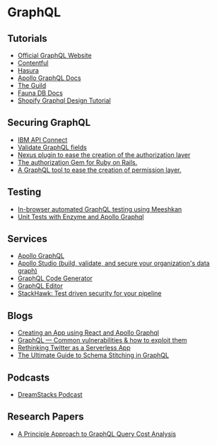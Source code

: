 GraphQL
==========

Tutorials
----------
- [Official GraphQL Website](https://graphql.org/learn/)
- [Contentful](https://www.contentful.com/developers/videos/learn-graphql/?utm_medium=social-organic&utm_source=discord&utm_campaign=20q3-learn-graphql-course&utm_content=graphql-course)
- [Hasura](https://hasura.io/learn/)
- [Apollo GraphQL Docs](https://www.apollographql.com/docs/)
- [The Guild](https://the-guild.dev/open-source)
- [Fauna DB Docs](https://docs.fauna.com/fauna/current/start/graphql)
- [Shopify Graphql Design Tutorial](https://github.com/Shopify/graphql-design-tutorial/blob/master/TUTORIAL.md)

Securing GraphQL
------------------
- [IBM API Connect](https://community.ibm.com/community/user/imwuc/blogs/rob-thelen1/2020/06/16/api-connect-and-datapower-v1000-are-generally-avai)
- [Validate GraphQL fields](https://github.com/confuser/graphql-constraint-directive)
- [Nexus plugin to ease the creation of the authorization layer](https://github.com/sytten/nexus-shield)
- [The authorization Gem for Ruby on Rails.](https://github.com/CanCanCommunity/cancancan)
- [A GraphQL tool to ease the creation of permission layer.](https://github.com/maticzav/graphql-shield)

Testing
---------
- [In-browser automated GraphQL testing using Meeshkan](https://meeshkan.com/test-graphql/)
- [Unit Tests with Enzyme and Apollo Graphql](https://dev.to/komyg/unit-tests-with-enzyme-and-apollo-graphql-5e7p)

Services
----------
- [Apollo GraphQL](https://www.apollographql.com/docs/apollo-server)
- [Apollo Studio (build, validate, and secure your organization's data graph)](https://www.apollographql.com/docs/studio/)
- [GraphQL Code Generator](https://graphql-code-generator.com/)
- [GraphQL Editor](https://app.graphqleditor.com/)
- [StackHawk: Test driven security for your pipeline](https://www.stackhawk.com/)

Blogs
--------
- [Creating an App using React and Apollo Graphql](https://dev.to/komyg/creating-an-app-using-react-and-apollo-graphql-1ine)
- [GraphQL — Common vulnerabilities & how to exploit them](https://medium.com/@the.bilal.rizwan/graphql-common-vulnerabilities-how-to-exploit-them-464f9fdce696)
- [Rethinking Twitter as a Serverless App](https://css-tricks.com/rethinking-twitter-as-a-serverless-app/>)
- [The Ultimate Guide to Schema Stitching in GraphQL](https://hasura.io/blog/the-ultimate-guide-to-schema-stitching-in-graphql-f30178ac0072/)

Podcasts
----------
- [DreamStacks Podcast](https://dreamstacks.buzzsprout.com/1027129)

Research Papers
-----------------
- [A Principle Approach to GraphQL Query Cost Analysis](https://github.com/Alan-Cha/fse20/blob/master/submissions/functional/FSE-24/graphql-paper.pdf)
